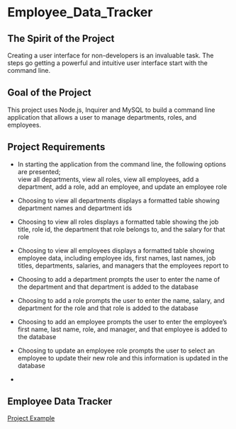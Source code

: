 # Employee_Data_Tracker

## The Spirit of the Project

Creating a user interface for non-developers is an invaluable task. The steps go getting a powerful and intuitive user interface start with the command line.

## Goal of the Project

This project uses Node.js, Inquirer and MySQL to build a command line application that allows a user to manage departments, roles, and employees.

## Project Requirements

- In starting the application from the command line, the following options are presented; <br> view all departments, view all roles, view all employees, add a department, add a role, add an employee, and update an employee role

- Choosing to view all departments displays a formatted table showing department names and department ids

- Choosing to view all roles displays a formatted table showing the job title, role id, the department that role belongs to, and the salary for that role

- Choosing to view all employees displays a formatted table showing employee data, including employee ids, first names, last names, job titles, departments, salaries, and managers that the employees report to

- Choosing to add a department prompts the user to enter the name of the department and that department is added to the database

- Choosing to add a role prompts the user to enter the name, salary, and department for the role and that role is added to the database

- Choosing to add an employee prompts the user to enter the employee’s first name, last name, role, and manager, and that employee is added to the database

- Choosing to update an employee role prompts the user to select an employee to update their new role and this information is updated in the database

-

## Employee Data Tracker

[Project Example](https://watch.screencastify.com/v/uOFxnfs2GDsAs9R92S3K)
